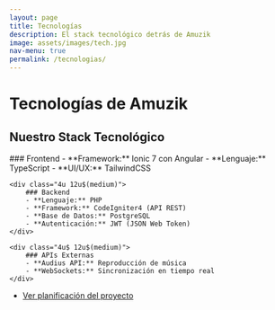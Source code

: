 ```yaml
---
layout: page
title: Tecnologías
description: El stack tecnológico detrás de Amuzik
image: assets/images/tech.jpg
nav-menu: true
permalink: /tecnologias/
---
```


# Tecnologías de Amuzik

## Nuestro Stack Tecnológico

<div class="row">
    <div class="4u 12u$(medium)">
        ### Frontend
        - **Framework:** Ionic 7 con Angular
        - **Lenguaje:** TypeScript
        - **UI/UX:** TailwindCSS
    </div>
    
    <div class="4u 12u$(medium)">
        ### Backend
        - **Lenguaje:** PHP
        - **Framework:** CodeIgniter4 (API REST)
        - **Base de Datos:** PostgreSQL
        - **Autenticación:** JWT (JSON Web Token)
    </div>
    
    <div class="4u$ 12u$(medium)">
        ### APIs Externas
        - **Audius API:** Reproducción de música
        - **WebSockets:** Sincronización en tiempo real
    </div>
</div>

<div class="row">
    <div class="6u 12u$(small)">
        <ul class="actions">
            <li><a href="/planificacion.md" class="button next">Ver planificación del proyecto</a></li>
        </ul>
    </div>
</div>
